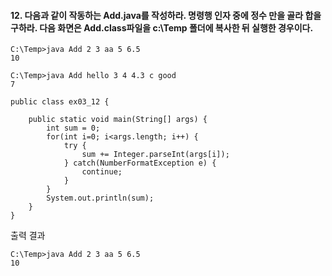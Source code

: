#### 12. 다음과 같이 작동하는 Add.java를 작성하라. 명령행 인자 중에 정수 만을 골라 합을 구하라. 다음 화면은 Add.class파일을 c:\Temp 폴더에 복사한 뒤 실행한 경우이다.
```
C:\Temp>java Add 2 3 aa 5 6.5
10

C:\Temp>java Add hello 3 4 4.3 c good
7
```

```
public class ex03_12 {

	public static void main(String[] args) {
		int sum = 0;
		for(int i=0; i<args.length; i++) {
			try {
				sum += Integer.parseInt(args[i]);
			} catch(NumberFormatException e) {
				continue;
			}
		}
		System.out.println(sum);
	}
}
```
출력 결과
```
C:\Temp>java Add 2 3 aa 5 6.5
10
```
